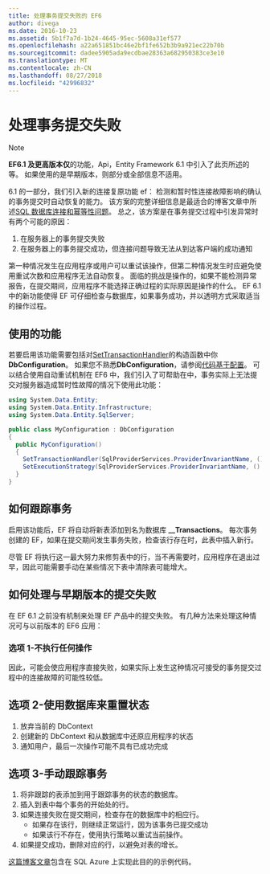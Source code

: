 ```yaml
---
title: 处理事务提交失败的 EF6
author: divega
ms.date: 2016-10-23
ms.assetid: 5b1f7a7d-1b24-4645-95ec-5608a31ef577
ms.openlocfilehash: a22a651851bc46e2bf1fe652b3b9a921ec22b70b
ms.sourcegitcommit: dadee5905ada9ecdbae28363a682950383ce3e10
ms.translationtype: MT
ms.contentlocale: zh-CN
ms.lasthandoff: 08/27/2018
ms.locfileid: "42996832"
---
```

# <a name="handling-transaction-commit-failures"></a>处理事务提交失败
> [!NOTE]
> **EF6.1 及更高版本仅**的功能，Api，Entity Framework 6.1 中引入了此页所述的等。 如果使用的是早期版本，则部分或全部信息不适用。  

6.1 的一部分，我们引入新的连接复原功能 ef： 检测和暂时性连接故障影响的确认的事务提交时自动恢复的能力。 该方案的完整详细信息是最适合的博客文章中所述[SQL 数据库连接和幂等性问题](http://blogs.msdn.com/b/adonet/archive/2013/03/11/sql-database-connectivity-and-the-idempotency-issue.aspx)。  总之，该方案是在事务提交过程中引发异常时有两个可能的原因：  

1. 在服务器上的事务提交失败
2. 在服务器上的事务提交成功，但连接问题导致无法从到达客户端的成功通知  

第一种情况发生在应用程序或用户可以重试该操作，但第二种情况发生时应避免使用重试次数和应用程序无法自动恢复。 面临的挑战是操作的，如果不能检测异常报告，在提交期间，应用程序不能选择正确过程的实际原因是操作的什么。 EF 6.1 中的新功能使得 EF 可仔细检查与数据库，如果事务成功，并以透明方式采取适当的操作过程。  

## <a name="using-the-feature"></a>使用的功能  

若要启用该功能需要包括对[SetTransactionHandler](https://msdn.microsoft.com/library/system.data.entity.dbconfiguration.setdefaulttransactionhandler.aspx)的构造函数中你**DbConfiguration**。 如果您不熟悉**DbConfiguration**，请参阅[代码基于配置](~/ef6/fundamentals/configuring/code-based.md)。 可以结合使用自动重试机制在 EF6 中，我们引入了可帮助在中，事务实际上无法提交对服务器造成暂时性故障的情况下使用此功能：  

``` csharp
using System.Data.Entity;
using System.Data.Entity.Infrastructure;
using System.Data.Entity.SqlServer;

public class MyConfiguration : DbConfiguration  
{
  public MyConfiguration()  
  {  
    SetTransactionHandler(SqlProviderServices.ProviderInvariantName, () => new CommitFailureHandler());  
    SetExecutionStrategy(SqlProviderServices.ProviderInvariantName, () => new SqlAzureExecutionStrategy());  
  }  
}
```  

## <a name="how-transactions-are-tracked"></a>如何跟踪事务  

启用该功能后，EF 将自动将新表添加到名为数据库 **__Transactions**。 每次事务创建的 EF，如果在提交期间发生事务失败，检查该行存在时，此表中插入新行。  

尽管 EF 将执行这一最大努力来修剪表中的行，当不再需要时，应用程序在退出过早，因此可能需要手动在某些情况下表中清除表可能增大。  

## <a name="how-to-handle-commit-failures-with-previous-versions"></a>如何处理与早期版本的提交失败

在 EF 6.1 之前没有机制来处理 EF 产品中的提交失败。 有几种方法来处理这种情况可与以前版本的 EF6 应用：  

### <a name="option-1---do-nothing"></a>选项 1-不执行任何操作  

因此，可能会使应用程序直接失败，如果实际上发生这种情况可接受的事务提交过程中的连接故障的可能性较低。  

## <a name="option-2---use-the-database-to-reset-state"></a>选项 2-使用数据库来重置状态  

1. 放弃当前的 DbContext  
2. 创建新的 DbContext 和从数据库中还原应用程序的状态  
3. 通知用户，最后一次操作可能不具有已成功完成  

## <a name="option-3---manually-track-the-transaction"></a>选项 3-手动跟踪事务  

1. 将非跟踪的表添加到用于跟踪事务的状态的数据库。  
2. 插入到表中每个事务的开始处的行。  
3. 如果连接失败在提交期间，检查存在的数据库中的相应行。  
    - 如果存在该行，则继续正常运行，因为该事务已提交成功  
    - 如果该行不存在，使用执行策略以重试当前操作。  
4. 如果提交成功，删除对应的行，以避免对表的增长。  

[这篇博客文章](http://blogs.msdn.com/b/adonet/archive/2013/03/11/sql-database-connectivity-and-the-idempotency-issue.aspx)包含在 SQL Azure 上实现此目的的示例代码。  
